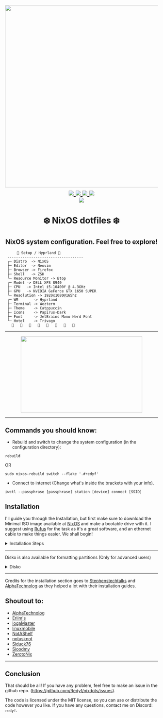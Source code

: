<h1 align="center">
<a href='#'><img src="https://raw.githubusercontent.com/catppuccin/catppuccin/main/assets/palette/macchiato.png" width="600px"/></a>
  <br>
  <div>
    <a href="https://github.com/redyf/nixdots/issues">
        <img src="https://img.shields.io/github/issues/redyf/nixdots?color=fab387&labelColor=303446&style=for-the-badge">
    </a>
    <a href="https://github.com/redyf/nixdots/stargazers">
        <img src="https://img.shields.io/github/stars/redyf/nixdots?color=ca9ee6&labelColor=303446&style=for-the-badge">
    </a>
    <a href="https://github.com/redyf/nixdots">
        <img src="https://img.shields.io/github/repo-size/redyf/nixdots?color=ea999c&labelColor=303446&style=for-the-badge">
    </a>
    <a href="https://github.com/redyf/nixdots/LICENSE">
        <img src="https://img.shields.io/static/v1.svg?style=for-the-badge&label=License&message=MIT&logoColor=ca9ee6&colorA=313244&colorB=cba6f7"/>
    </a>
    <br>
    </div>
        <img href="https://builtwithnix.org" src="https://builtwithnix.org/badge.svg"/>
   </h1>

<div align="center">
<h1>
❄️ NixOS dotfiles ❄️
</h1>
</div>
<h2 align="center">NixOS system configuration. Feel free to explore!</h2>

```mint
⠀⠀   🌸 Setup / Hyprland 🌸
 -----------------------------------
 ╭─ Distro  -> NixOS
 ├─ Editor  -> Neovim
 ├─ Browser -> Firefox
 ├─ Shell   -> ZSH
 ╰─ Resource Monitor -> Btop
 ╭─ Model -> DELL XPS 8940
 ├─ CPU   -> Intel i5-10400f @ 4.3GHz
 ├─ GPU   -> NVIDIA GeForce GTX 1650 SUPER
 ╰─ Resolution -> 1920x1080@165hz
 ╭─ WM       -> Hyprland
 ├─ Terminal -> Wezterm
 ├─ Theme    -> Catppuccin
 ├─ Icons    -> Papirus-Dark
 ├─ Font     -> JetBrains Mono Nerd Font
 ╰─ Hotel    -> Trivago
                        
```

<hr>

<div align="center">
<img src="https://cdn.discordapp.com/attachments/933711967217123411/1155200026058952724/nvim.png" alt"Rice Preview2" width="400px" height="253"/>
</div>

<hr>

## Commands you should know:

- Rebuild and switch to change the system configuration (in the configuration directory):

```
rebuild
```

OR

```
sudo nixos-rebuild switch --flake '.#redyf'
```

- Connect to internet (Change what's inside the brackets with your info).

```
iwctl --passphrase [passphrase] station [device] connect [SSID]
```

## Installation

I'll guide you through the Installation, but first make sure to download the Minimal ISO image available at [NixOS](https://nixos.org/download#nixos-iso) and make a bootable drive with it. I suggest using [Rufus](https://rufus.ie/en/) for the task as it's a great software,
and an ethernet cable to make things easier. We shall begin!

<details>
    <summary>Installation Steps</summary>

<strong>

Only follow these steps after using the bootable drive, changing BIOS boot priority and getting into the installation!

</strong>

```
First part:
video=1920x1080
setfont ter-128n
configure networking as needed (skip this if you're using ethernet)
sudo -i
lsblk (check info about partitions and the device you want to use for the installation)
gdisk /dev/vda (change according to your system, for me it's /dev/nvme0n1)
then configure 600M type ef00, rest ext4 type 8300 as described below
Type "n" to make a new partition, choose the partition number, first sector can be default but last sector should be 600M. Hex code for EFI is ef00.
Now type n again to make another partition, this time we'll leave everything as default. After finishing these steps, make sure to write it to the disk by typing "w".
lsblk
mkfs.fat -F 32 -n boot /dev/vda1 (Format the partitions)
mkfs.ext4 -L nixos /dev/vda2
mount /dev/disk/by-label/nixos /mnt (Mount partitions)
mkdir /mnt/boot (Create a directory for boot)
mount /dev/disk/by-label/boot /mnt/boot
```

After mounting the partitions, you can move to the second part...

```
# go inside a nix shell with the specified programs
nix-shell -p git nixUnstable neovim
# create this folder if necessary
mkdir -p /mnt/etc/
# clone the repo
git clone https://github.com/redyf/nixdots.git /mnt/etc/nixos --recurse-submodules
# remove this file
rm /mnt/etc/nixos/systems/x86_64-linux/redyf/hardware-configuration.nix
# generate the config and take some files
nixos-generate-config --root /mnt
rm /mnt/etc/nixos/configuration.nix
mv /mnt/etc/nixos/hardware-configuration.nix /mnt/etc/nixos/systems/x86_64-linux/redyf/
# make sure you're in this path
cd /mnt/etc/nixos
# Install my config:
nixos-install --flake '.#redyf'
# Obs:
If you'd like to use my config as a template, all you need to do is replace "redyf" with your username.
```

</details>
<hr>

Disko is also available for formatting partitions (Only for advanced users)

<details>
<summary>Disko</summary>

```
If you'd saved this configuration in ./disks/default.nix, and wanted to create a disk named /dev/nvme0n1, you would run the following command to partition, format and mount the disk.
sudo nix --experimental-features "nix-command flakes" run github:nix-community/disko -- --mode disko ./disks/default.nix --arg device '/dev/nvme0n1'
```

</details>

<hr>

Credits for the installation section goes to [Stephenstechtalks](https://github.com/stephenstechtalks) and [AlphaTechnolog](https://github.com/AlphaTechnolog) as they helped a lot with their installation guides.

## Shoutout to:

- [AlphaTechnolog](https://github.com/AlphaTechnolog/nixdots)
- [Eriim's](https://github.com/erictossell/nixflakes)
- [IogaMaster](https://github.com/IogaMaster)
- [linuxmobile](https://github.com/linuxmobile)
- [NotAShelf](https://github.com/NotAShelf/nyx)
- [notusknot](https://github.com/notusknot)
- [Siduck76](https://github.com/siduck76/nvchad/)
- [Sioodmy](https://github.com/sioodmy/dotfiles)
- [ZerotoNix](https://zero-to-nix.com)

<hr>

## Conclusion

That should be all! If you have any problem, feel free to make an issue in the github repo. (https://github.com/Redyf/nixdots/issues).

The code is licensed under the MIT license, so you can use or distribute the code however you like. If you have any questions, contact me on Discord: `redyf`.
